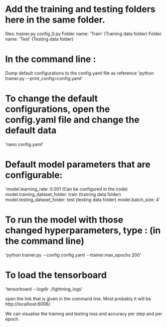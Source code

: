 # Add the training and testing folders here in the same folder.
files:
trainer.py
config_0.py
Folder name: 'Train' (Training data folder)
Folder name: 'Test' (Testing data folder)

# In the command line :
Dump default configurations to the config.yaml file as reference
'python trainer.py --print_config>config.yaml'

# To change the default configurations, open the config.yaml file and change the default data
'nano config.yaml'

# Default model parameters that are configurable:
'model.learning_rate: 0.001 (Can be configured in the code)
model.training_dataset_folder: train (training data folder)
model.testing_dataset_folder: test (testing data folder)
model.batch_size: 4'

# To run the model with those changed hyperparameters, type : (in the command line)
'python trainer.py --config config.yaml --trainer.max_epochs 200'

# To load the tensorboard
'tensorboard --logdir ./lightning_logs'

open the link that is given in the command line. Most probably it will be http://localhost:6006/.

We can visualise the training and testing loss and accuracy per step and per epoch.
